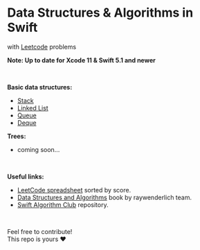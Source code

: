 # Data Structures &amp; Algorithms in Swift
with [Leetcode](Leetcode) problems

**Note: Up to date for Xcode 11 &amp; Swift 5.1 and newer**

<br>

**Basic data structures:**
- [Stack](Stack/stack.md)
- [Linked List](LinkedList/linkedlist.md)
- [Queue](Queue/queue.md)
- [Deque](Deque/deque.md)   

**Trees:**
- coming soon...

<br>

**Useful links:**
- [LeetCode spreadsheet](https://docs.google.com/spreadsheets/d/1je6J87BX5C5fo5Gbok1TJncVK3-UFkiDznHUzhtHbVU/edit?usp=sharing) sorted by score.
- [Data Structures and Algorithms](https://www.raywenderlich.com/books/data-structures-algorithms-in-swift) book by raywenderlich team.
- [Swift Algorithm Club](https://github.com/raywenderlich/swift-algorithm-club) repository.

<br>

Feel free to contribute! <br>
This repo is yours ❤️